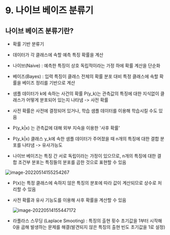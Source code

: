 # 9. 나이브 베이즈 분류기

## 나이브 베이즈 분류기란?

- 확률 기반 분류기
- 데이터가 각 클래스에 속할 예측 특징 확률을 계산
- 나이브(Naive) : 예측한 특징이 상호 독립적이라는 가정 하에 확률 계산을 단순화
- 베이즈(Bayes) : 입력 특징이 클래스 전체의 확률 분포 대비 특정 클래스에 속할 확률을 베이즈 정리를 기반으로 계산

- 샘플 데이터가 k에 속하는 사건의 확률 P(y_k)는 관측값의 특징에 대한 지식없이 클래스가 어떻게 분포되어 있는지 나타냄 -> 사전 확률
- 사전 확률은 사전에 결정되어 있거나, 학습 샘플 데이터를 이용해 학습시킬 수도 있음
- P(y_k|x) 는 관측값에 대해 외부 지슥을 이용한 '사후 확률'
- P(y_k|x) 클래스 y_k에 속한 샘플 데이터가 주어졌을 때 n개의 특징에 대한 결합 분포를 나타냄 -> 유사가능도
- 나이브 베이즈는 특징 간 서로 독립이라는 가정이 있으므로, n개의 특징에 대한 결합 조건부 분포는 특징들의 분포를 곱한 것으로 표현할 수 있음

![image-20220514155254267](https://user-images.githubusercontent.com/102509786/168414698-0a330065-7b48-428c-a243-59eea0d4b8a4.png)

- P(x)는 특정 클래스에 속하지 않은 특징의 분포에 따라 값이 계산되므로 상수로 처리할 수 있음

- 사전 확률과 유사 기능도를 이용해 사후 확률을 계산할 수 있음

  ![image-20220514155447172](https://user-images.githubusercontent.com/102509786/168414699-df700ccb-8d42-4aa8-9ab7-c540ee0868b2.png)

- 라플라스 스무딩 (Laplace Smooting) : 특징의 출현 횟수 초기값을 1부터 시작해 0을 곱해 발생하는 문제를 해결(발견되지 않은 특징의 출현 빈도 초기값을 1로 설정)